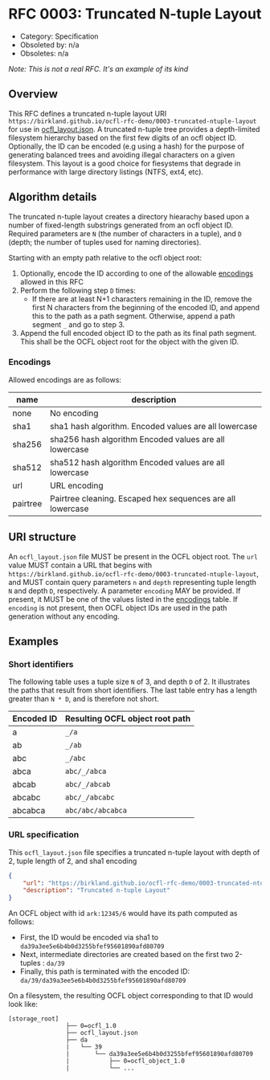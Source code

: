 # RFC 0003: Truncated N-tuple Layout

* Category: Specification
* Obsoleted by: n/a
* Obsoletes: n/a

*Note:  This is not a real RFC.  It's an example of its kind*

## Overview

This RFC defines a truncated n-tuple layout URI `https://birkland.github.io/ocfl-rfc-demo/0003-truncated-ntuple-layout` for use in [ocfl_layout.json](https://ocfl.io/draft/spec/#root-structure).  A truncated n-tuple tree provides a depth-limited filesystem hierarchy based on the first few digits of an ocfl object ID.  Optionally, the ID can be encoded (e.g using a hash) for the purpose of generating balanced trees and avoiding illegal characters on a given filesystem.  This layout is a good choice for fiesystems that degrade in performance with large directory listings (NTFS, ext4, etc).

## Algorithm details

The truncated n-tuple layout creates a directory hiearachy based upon a number of fixed-length substrings generated from an ocfl object ID.  Required parameters are `N`
(the number of characters in a tuple), and `D` (depth; the number of tuples used for naming directories).  

Starting with an empty path relative to the ocfl object root:

1. Optionally, encode the ID according to one of the allowable [encodings](#Encodings) allowed in this RFC
2. Perform the following step `D` times:
   * If there are at least N+1 characters remaining in the ID, remove the first N characters from the beginning of the encoded ID, and append this to the path as a path segment.  Otherwise, append a path segment `_` and go to step 3.
3. Append the full encoded object ID to the path as its final path segment.  This shall be the OCFL object root for the object with the given ID.

### Encodings

Allowed encodings are as follows:

| name     | description           |
| -------- | --------------------- |
| none     | No encoding           |
| sha1     | sha1 hash algorithm.  Encoded values are all lowercase   |
| sha256   | sha256 hash algorithm Encoded values are all lowercase   |
| sha512   | sha512 hash algorithm Encoded values are all lowercase   |
| url      | URL encoding          |
| pairtree | Pairtree cleaning. Escaped hex sequences are all lowercase   |

## URI structure

An `ocfl_layout.json` file MUST be present in the OCFL object root.  The `url` value MUST contain a URL that begins with `https://birkland.github.io/ocfl-rfc-demo/0003-truncated-ntuple-layout`, and MUST contain query parameters `n` and `depth` representing tuple length `N` and depth `D`, respectively.  A parameter `encoding` MAY be provided.
If present, it MUST be one of the values listed in the [encodings](#Encodings) table.  If `encoding` is not present, then OCFL object IDs are used in the path generation without
any encoding.

## Examples

### Short identifiers

The following table uses a tuple size `N` of 3, and depth `D` of 2.  It illustrates the paths that result from short identifiers.  The last table entry has a length greater than `N * D`, and is therefore not short.

| Encoded ID | Resulting OCFL object root path |
| ---------- | --------------------------------|
| a          | `_/a`                           |
| ab         | `_/ab`                          |
| abc        | `_/abc`                         |
| abca       | `abc/_/abca`                    |
| abcab      | `abc/_/abcab`                   |
| abcabc     | `abc/_/abcabc`                  |
| abcabca    | `abc/abc/abcabca`               |

### URL specification

This `ocfl_layout.json` file specifies a truncated n-tuple layout with depth of 2, tuple length of 2, and sha1 encoding

```json
{
    "url": "https://birkland.github.io/ocfl-rfc-demo/0003-truncated-ntuple-layout?n=2&depth=2&encoding=sha1",
    "description": "Truncated n-tuple Layout"
}
```

An OCFL object with id `ark:12345/6` would have its path computed as follows:

* First, the ID would be encoded via sha1 to `da39a3ee5e6b4b0d3255bfef95601890afd80709`
* Next, intermediate directories are created based on the first two 2-tuples :  `da/39`
* Finally, this path is terminated with the encoded ID: `da/39/da39a3ee5e6b4b0d3255bfef95601890afd80709`

On a filesystem, the resulting OCFL object corresponding to that ID would look like:

```plaintext
[storage_root]
                ├── 0=ocfl_1.0
                ├── ocfl_layout.json
                ├── da
                |   └── 39
                |       └── da39a3ee5e6b4b0d3255bfef95601890afd80709
                |           ├── 0=ocfl_object_1.0
                |           └── ...
```
